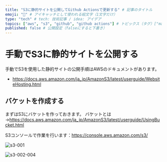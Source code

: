 ```yaml
---
title: "S3に静的サイトを公開してGithub Actionsで更新する" # 記事のタイトル
emoji: "🐻" # アイキャッチとして使われる絵文字（1文字だけ）
type: "tech" # tech: 技術記事 / idea: アイデア
topics: ["aws", "s3", "github", "github actions"] # トピックス（タグ）["markdown", "rust", "aws"]のように指定する
published: false # 公開設定（falseにすると下書き）
---
```


# 手動でS3に静的サイトを公開する

手動でS3を使用した静的サイトの公開手順はAWSのドキュメントがあります。

- https://docs.aws.amazon.com/ja_jp/AmazonS3/latest/userguide/WebsiteHosting.html

## バケットを作成する
まずはS3にバケットを作っておきます。 バケットとは→https://docs.aws.amazon.com/ja_jp/AmazonS3/latest/userguide/UsingBucket.html

S3コンソールで作業を行います：https://console.aws.amazon.com/s3/

![s3-001](https://storage.googleapis.com/zenn-user-upload/ba60c7a469a0ec336e22e258.png)

![s3-002-004](https://storage.googleapis.com/zenn-user-upload/7c38094a8cf27eba490be3a6.png)
